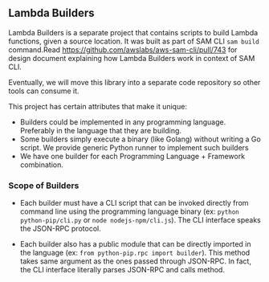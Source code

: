 ## Lambda Builders

Lambda Builders is a separate project that contains scripts to build Lambda functions, given a source location. It was
built as part of SAM CLI `sam build` command.Read https://github.com/awslabs/aws-sam-cli/pull/743 for design document 
explaining how Lambda Builders work in context of SAM CLI. 

Eventually, we will move this library into a separate code repository so other tools can consume it. 

This project has certain attributes that make it unique:

- Builders could be implemented in any programming language. Preferably in the language that they are building.
- Some builders simply execute a binary (like Golang) without writing a Go script. We provide generic Python runner to implement 
  such builders
- We have one builder for each Programming Language + Framework combination. 


### Scope of Builders

- Each builder must have a CLI script that can be invoked directly from command line using the programming language
  binary (ex: `python python-pip/cli.py` or `node nodejs-npm/cli.js`). The CLI interface speaks the JSON-RPC protocol.
  
- Each builder also has a public module that can be directly imported in the language 
  (ex: `from python-pip.rpc import builder`). This method takes same argument as the ones passed through JSON-RPC.
  In fact, the CLI interface literally parses JSON-RPC and calls method. 
  
 
